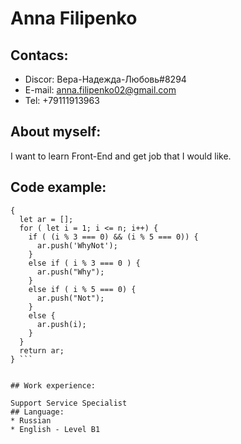 # Anna Filipenko
## Contacs:
* Discor: Вeра-Надежда-Любовь#8294
* E-mail: anna.filipenko02@gmail.com
* Tel: +79111913963
## About myself:

I want to learn Front-End and get job that I would like.
## Code example:
``` function fizzbuzz(n)
{
  let ar = [];
  for ( let i = 1; i <= n; i++) {
    if ( (i % 3 === 0) && (i % 5 === 0)) {
      ar.push('WhyNot');
    }
    else if ( i % 3 === 0 ) {
      ar.push("Why");
    }
    else if ( i % 5 === 0) {
      ar.push("Not");
    }
    else {
      ar.push(i);
    }
  }
  return ar;
} ```


## Work experience:

Support Service Specialist
## Language:
* Russian
* English - Level B1